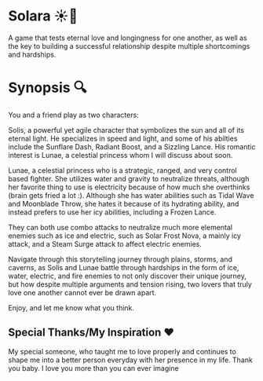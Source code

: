 # Solara ☀️🌙
A game that tests eternal love and longingness for one another, as well as the key to building a successful relationship despite multiple shortcomings and hardships.

# Synopsis 🔍
You and a friend play as two characters:

Solis, a powerful yet agile character that symbolizes the sun and all of its eternal light. He specializes in speed and light, and some of his abilties include the Sunflare Dash, Radiant Boost, and a Sizzling Lance. His romantic interest is Lunae, a celestial princess whom I will discuss about soon.

Lunae, a celestial princess who is a strategic, ranged, and very control based fighter. She utilizes water and gravity to neutralize threats, although her favorite thing to use is electricity because of how much she overthinks (brain gets fried a lot :).
Although she has water abilities such as Tidal Wave and Moonblade Throw, she hates it because of its hydrating ability, and instead prefers to use her icy abilities, including a Frozen Lance.

They can both use combo attacks to neutralize much more elemental enemies such as ice and electric, such as Solar Frost Nova, a mainly icy attack, and a Steam Surge attack to affect electric enemies.

Navigate through this storytelling journey through plains, storms, and caverns, as Solis and Lunae battle through hardships in the form of ice, water, electric, and fire enemies to not only discover their unique journey, but how despite multiple arguments and tension rising, two lovers that truly love one another cannot ever be drawn apart. 

Enjoy, and let me know what you think.

## Special Thanks/My Inspiration ❤️
My special someone, who taught me to love properly and continues to shape me into a better person everyday with her presence in my life. Thank you baby. I love you more than you can ever imagine